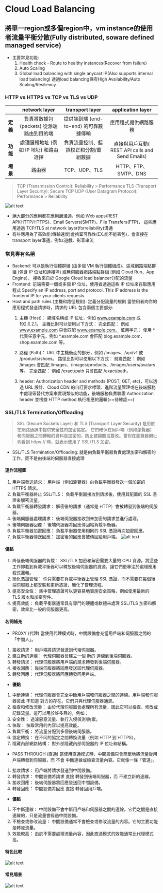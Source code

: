 # Cloud Load Balancing
## 將單一region或多個region中，vm instance的使用者流量平衡分散(Fully distributed, soware defined managed service)
* 主要常見功能:
    1. Health check - Route to healthy instances(Recover from failure)
    2. Auto Scaling
    3. Global load balancing with single anycast IP(Also supports internal load balancing)
透過load balancing保有High Availability/Auto Scaling/Resiliency

### HTTP vs HTTPS vs TCP vs TLS vs UDP
|| **network layer** | **transport layer** | **application layer** |
| :--: | :--: | :--: | :--: |
|**定義**| 負責將數據包 (packets) 從源端路由到目的端 | 提供端到端 (end-to-end) 的可靠數據傳輸 |應用程式提供網路服務 |
|**功能**| 處理邏輯地址 (例如 IP 地址) 和路由選擇 | 負責流量控制、錯誤校正和分割/重組數據 | 直接與用戶互動( REST API calls and Send Emails) |
|**場景**| 路由器 | TCP、UDP、TLS | HTTP、FTP、SMTP、DNS |

> TCP (Transmission Control): Reliability > Performance
> TLS (Transport Layer Security): Secure TCP
> UDP (User Datagram Protocol): Performance > Reliability

![alt text](image-2.png)

* 絕大部分的應用都在應用層溝通，例如:Web apps/REST API(HTTP/HTTPS)、Email Servers(SMTP)、File Transfers(FTP)，
這些應用透過 TCP/TLS at network layer(forreliability)溝通
* 有些應用為了高效能(傳輸速度)會捨棄可靠性(EX.能不能丟包)，會直接在transport layer溝通，例如:遊戲、影音串流

### 常見專有名稱
* Backend: 可以是執行個體群組 (由多個 VM 執行個體組成)、區域網路端點群組 (包含 IP 位址和連接埠) 或無伺服器網路端點群組 (例如 Cloud Run、App Engine)，
接收來自於 Google Cloud load balancer分配的流量 
* Frontend: 前端需要一個或多個 IP 位址，使用者透過這些 IP 位址來存取應用程式
Specify an IP address, port and protocol. This IP address is the frontend IP for your clients requests
* Host and path rules (主機和路徑規則): 定義分配流量的規則
    當使用者向你的應用程式發送請求時，請求的 URL 包含兩個主要部分:
    1. 主機 (Host)： 網域名稱或 IP 位址，例如 www.example.com 或 192.0.2.1。
    主機比對可以使用以下方式：
    完全匹配： 例如 www.example.com 只會匹配 www.example.com。
    萬用字元： 使用 * 代表任意字元，例如 *.example.com 會匹配 blog.example.com、shop.example.com 等。

    2. 路徑 (Path)： URL 中主機後面的部分，例如 /images、/api/v1 或 /products/shoes。
    路徑比對可以使用以下方式：
    前綴匹配： 例如 /images 會匹配 /images、/images/products、/images/users/avatars 等。
    完全匹配： 例如 /exact/path 只會匹配 /exact/path。

    3. header: Authorization header and methods (POST, GET, etc)，可以透過 URL 設計、Cloud CDN 的自訂要求標頭、進階流量管理或在後端服務中處理等替代方案來實現類似的功能，後端服務負責驗證 Authorization header 並根據 HTTP method 執行相應的邏輯(==待確認==)

### SSL/TLS Termination/Offloading
> SSL (Secure Sockets Layer) 和 TLS (Transport Layer Security) 是用於在網路通訊中提供安全性的加密協定。
> 它們確保在用戶端（例如瀏覽器）和伺服器之間傳輸的資料是加密的，防止被竊聽或篡改。當你在瀏覽器網址列看到 https:// 時，就表示使用了 SSL/TLS 加密。
* SSL/TLS Termination/Offloading: 就是由負載平衡器負責處理加密和解密的工作，而不是由後端的伺服器直接處理
 
#### 運作流程圖
1. 用戶端發送請求： 用戶端（例如瀏覽器）向負載平衡器發送一個加密的 HTTPS 請求。
2. 負載平衡器終止 SSL/TLS： 負載平衡器接收到請求後，使用其配置的 SSL 憑證來解密流量。
3. 負載平衡器轉發請求： 解密後的請求（通常是 HTTP）會被轉發到後端的伺服器。
4. 後端伺服器處理請求： 後端伺服器接收到未加密的請求並進行處理。
5. 後端伺服器回覆： 後端伺服器將回應傳回給負載平衡器。
6. 負載平衡器加密回應： 負載平衡器使用相同的 SSL 憑證再次加密回應。
7. 負載平衡器傳送回應： 加密後的回應會被傳回給用戶端。
![alt text](image-3.png)

#### 優點
1. 降低後端伺服器的負載： SSL/TLS 加密和解密需要大量的 CPU 資源。將這些工作卸載到負載平衡器可以釋放後端伺服器的資源，讓它們更專注於處理應用程式邏輯。
2. 簡化憑證管理： 你只需要在負載平衡器上管理 SSL 憑證，而不需要在每個後端伺服器上都安裝和更新憑證，簡化了管理流程。
3. 提高安全性： 集中管理憑證可以更容易地實施安全策略，例如使用最新的 TLS 版本和加密套件。
4. 提高效能： 負載平衡器通常具有專門的硬體或軟體來處理 SSL/TLS 加密和解密，效率比一般的伺服器更高。

#### 名詞補充
* PROXY (代理)
當使用代理模式時，中間設備會充當用戶端和伺服器之間的「中間人」。
1. 接收請求： 用戶端將請求發送到代理伺服器。
2. 建立新的連線： 代理伺服器會建立一個 新的 連線到後端伺服器。
3. 轉發請求： 代理伺服器將用戶端的請求轉發到後端伺服器。
4. 接收回應： 後端伺服器將回應發送回代理伺服器。
5. 轉發回應： 代理伺服器將回應轉發回用戶端。

* **優點**
1. 中斷連線： 代理伺服器會完全中斷用戶端和伺服器之間的連線。用戶端和伺服器彼此 不知道 對方的存在。它們只與代理伺服器通訊。
2. 檢查和修改流量： 由於代理伺服器會處理所有流量，因此它可以檢查、修改或記錄流量。這可以用於許多目的，例如：
3. 安全性： 過濾惡意流量、執行入侵偵測/防禦。
4. 快取： 快取常用的內容以提高效能。
5. 負載平衡： 將流量分配到多個後端伺服器。
6. 協定轉換： 在不同的協定之間轉換流量（例如 HTTP 到 HTTPS）。
7. 隱藏內部網路結構： 對外部隱藏內部伺服器的 IP 位址和結構。

* PASS THROUGH (直通)
當使用直通模式時，中間設備只會簡單地將流量從用戶端轉發到伺服器，而 不會 中斷連線或檢查流量內容。它就像一條「管道」。
1. 接收請求： 用戶端將請求發送到中間設備。
2. 轉發請求： 中間設備將請求 直接 轉發到後端伺服器，而 不建立新的連線。
3. 接收回應： 後端伺服器將回應發送回中間設備。
4. 轉發回應： 中間設備將回應 直接 轉發回用戶端。

* **優點**
1. 不中斷連線： 中間設備不會中斷用戶端和伺服器之間的連線。它們之間是直接連線的，只是流量會經過中間設備。
2. 不檢查或修改流量： 中間設備通常不會檢查或修改流量的內容。它的主要功能是轉發流量。
3. 效能較高： 由於不需要處理流量內容，因此直通模式的效能通常比代理模式高。

#### 特色比較
![alt text](image-4.png)

#### 常見場景
![alt text](image-5.png)
